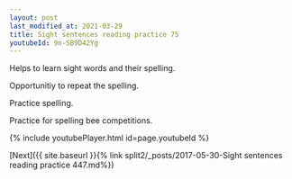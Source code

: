 ```yaml
---
layout: post
last_modified_at: 2021-03-29
title: Sight sentences reading practice 75
youtubeId: 9n-SB9D42Yg
---
```

 
 
Helps to learn sight words and their spelling.

Opportunitiy to repeat the spelling. 

Practice spelling. 
 
Practice for spelling bee competitions. 
 
{% include youtubePlayer.html id=page.youtubeId %}
 
 

[Next]({{ site.baseurl }}{% link  split2/_posts/2017-05-30-Sight sentences reading practice 447.md%})
 
